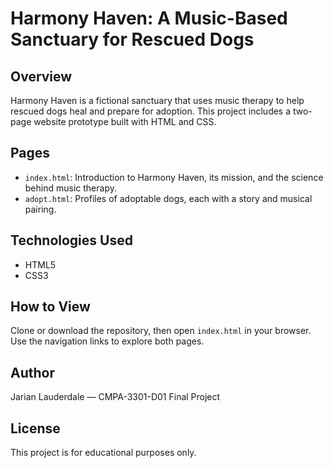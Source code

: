 # Harmony Haven: A Music-Based Sanctuary for Rescued Dogs

## Overview
Harmony Haven is a fictional sanctuary that uses music therapy to help rescued dogs heal and prepare for adoption. This project includes a two-page website prototype built with HTML and CSS.

## Pages
- `index.html`: Introduction to Harmony Haven, its mission, and the science behind music therapy.
- `adopt.html`: Profiles of adoptable dogs, each with a story and musical pairing.

## Technologies Used
- HTML5
- CSS3

## How to View
Clone or download the repository, then open `index.html` in your browser. Use the navigation links to explore both pages.

## Author
Jarian Lauderdale — CMPA-3301-D01 Final Project

## License
This project is for educational purposes only.
